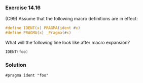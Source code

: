 ### Exercise 14.16

(C99) Assume that the following macro definitions are in effect:

```c
#define IDENT(x) PRAGMA(ident #x)
#define PRAGMA(x) _Pragma(#x)
```

What will the following line look like after macro expansion?

```c
IDENT(foo)
```

### Solution
`#pragma ident "foo"`
